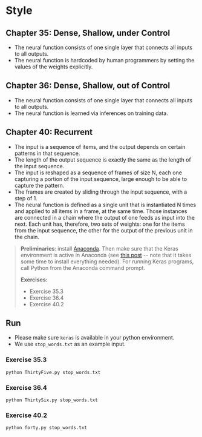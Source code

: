 # Style
## Chapter 35: Dense, Shallow, under  Control 
- The neural function consists of one single layer that connects all inputs  to all outputs. 
- The neural function is hardcoded by human programmers by setting the  values of the weights explicitly. 

## Chapter 36: Dense, Shallow, out of  Control 
- The neural function consists of one single layer that connects all inputs to all outputs. 
- The neural function is learned via inferences on training data. 

## Chapter 40: Recurrent
- The input is a sequence of items, and the output depends on certain  patterns in that sequence.  
- The length of the output sequence is exactly the same as the length of the input sequence.  
- The input is reshaped as a sequence of frames of size N, each one capturing a portion of the input sequence, large enough to be able to capture the pattern. 
- The frames are created by sliding through the input sequence, with a step of 1. 
- The neural function is defined as a single unit that is instantiated N  times and applied to all items in a frame, at the same time. Those instances are connected in a chain where the output of one feeds as  input into the next. Each unit has, therefore, two sets of weights: one  for the items from the input sequence, the other for the output of the  previous unit in the chain. 


> **Preliminaries**: install [Anaconda](https://www.anaconda.com/). Then make sure that the Keras environment is active in Anaconda (see [this post](https://towardsdatascience.com/https-medium-com-ekapope-v-install-tensorflow-and-keras-using-anaconda-navigator-without-command-line-b0bc41dbd038) \-\- note that it takes some time to install everything needed). For running Keras programs, call Python from the Anaconda command prompt.
>
>**Exercises:**
>- Exercise 35.3
>- Exercise 36.4
>- Exercise 40.2

## Run
- Please make sure `keras` is available in your python environment.
- We use `stop_words.txt` as an example input.


### Exercise 35.3
```shell
python ThirtyFive.py stop_words.txt
```

### Exercise 36.4
```shell
python ThirtySix.py stop_words.txt
```

### Exercise 40.2
```shell
python forty.py stop_words.txt 
```